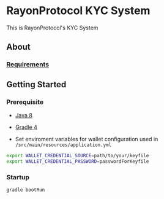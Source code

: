 # RayonProtocol KYC System

This is RayonProtocol's KYC System


## About

### [Requirements](https://findainc.atlassian.net/wiki/spaces/BLOC/pages/367690328/26.+KYC+System?src=jira)


## Getting Started

### Prerequisite

- [Java 8](https://www.oracle.com/technetwork/java/index.html)

- [Gradle 4](https://gradle.org/install/)

- Set enviroment variables for wallet configuration used in 
`/src/main/resources/application.yml`
```bash
export WALLET_CREDENTIAL_SOURCE=path/to/your/keyfile
export WALLET_CREDENTIAL_PASSWORD=passwordForKeyfile
```

### Startup
```
gradle bootRun
```
